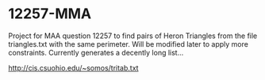 # 12257-MMA

Project for MAA question 12257 to find pairs of Heron Triangles from the file triangles.txt with the same perimeter.
Will be modified later to apply more constraints.
Currently generates a decently long list...

http://cis.csuohio.edu/~somos/tritab.txt
